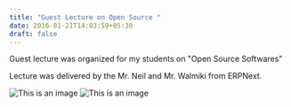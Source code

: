 ```yaml
---
title: "Guest Lecture on Open Source "
date: 2016-01-21T14:03:59+05:30
draft: false
---
```


Guest lecture was organized for my students on "Open Source Softwares"

Lecture was delivered by the Mr. Neil and Mr. Walmiki from ERPNext.

![This is an image ](/img/GuestLectureNeil/IMG_1930.JPG)
![This is an image ](/img/GuestLectureNeil/IMG_1937.JPG)
